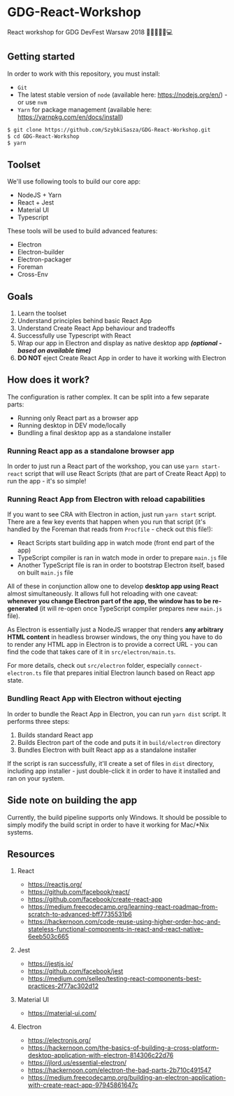 # GDG-React-Workshop

React workshop for GDG DevFest Warsaw 2018 👩‍💻👨‍💻🤖💻

## Getting started

In order to work with this repository, you must install:
 - `Git `
 - The latest stable version of `node` (available here: https://nodejs.org/en/) - or use `nvm`
 - `Yarn` for package management (available here: https://yarnpkg.com/en/docs/install)

```sh
$ git clone https://github.com/SzybkiSasza/GDG-React-Workshop.git
$ cd GDG-React-Workshop
$ yarn
```

## Toolset

We'll use following tools to build our core app:

- NodeJS + Yarn
- React + Jest
- Material UI
- Typescript

These tools will be used to build advanced features:
- Electron
- Electron-builder
- Electron-packager
- Foreman
- Cross-Env

## Goals

1. Learn the toolset
2. Understand principles behind basic React App
3. Understand Create React App behaviour and tradeoffs
4. Successfully use Typescript with React
5. Wrap our app in Electron and display as native desktop app ***(optional - based on available time)***
6. **DO NOT** eject Create React App in order to have it working with Electron

## How does it work?

The configuration is rather complex. It can be split into a few separate parts:

- Running only React part as a browser app
- Running desktop in DEV mode/locally
- Bundling a final desktop app as a standalone installer

### Running React app as a standalone browser app

In order to just run a React part of the workshop, you can use `yarn start-react` script that will use
React Scripts (that are part of Create React App) to run the app - it's so simple!

### Running React App from Electron with reload capabilities

If you want to see CRA with Electron in action, just run `yarn start` script. There are a few key
events that happen when you run that script (it's handled by the Foreman that reads from `Procfile` - check
out this file!):

- React Scripts start building app in watch mode (front end part of the app)
- TypeScript compiler is ran in watch mode in order to prepare `main.js` file
- Another TypeScript file is ran in order to bootstrap Electron itself, based on built `main.js` file

All of these in conjunction allow one to develop **desktop app using React** almost simultaneously.
It allows full hot reloading with one caveat: **whenever you change Electron part of the app, the window
has to be re-generated** (it will re-open once TypeScript compiler prepares new `main.js` file).

As Electron is essentially just a NodeJS wrapper that renders **any arbitrary HTML content** in headless
browser windows, the ony thing you have to do to render any HTML app in Electron is to provide a correct
URL - you can find the code that takes care of it in `src/electron/main.ts`.

For more details, check out `src/electron` folder, especially `connect-electron.ts` file that prepares
initial Electron launch based on React app state.

### Bundling React App with Electron without ejecting

In order to bundle the React App in Electron, you can run `yarn dist` script. It performs three steps:

1. Builds standard React app
2. Builds Electron part of the code and puts it in `build/electron` directory
3. Bundles Electron with built React app as a standalone installer

If the script is ran successfully, it'll create a set of files in `dist` directory, including app
installer - just double-click it in order to have it installed and ran on your system. 

## Side note on building the app

Currently, the build pipeline supports only Windows. It should be possible to simply modify 
the build script in order to have it working for Mac/*Nix systems.

## Resources

1. React
    - https://reactjs.org/
    - https://github.com/facebook/react/
    - https://github.com/facebook/create-react-app
    - https://medium.freecodecamp.org/learning-react-roadmap-from-scratch-to-advanced-bff7735531b6
    - https://hackernoon.com/code-reuse-using-higher-order-hoc-and-stateless-functional-components-in-react-and-react-native-6eeb503c665
2. Jest
    - https://jestjs.io/
    - https://github.com/facebook/jest
    - https://medium.com/selleo/testing-react-components-best-practices-2f77ac302d12

3. Material UI
    - https://material-ui.com/
4. Electron
    - https://electronjs.org/
    - https://hackernoon.com/the-basics-of-building-a-cross-platform-desktop-application-with-electron-814306c22d76
    - https://jlord.us/essential-electron/
    - https://hackernoon.com/electron-the-bad-parts-2b710c491547
    - https://medium.freecodecamp.org/building-an-electron-application-with-create-react-app-97945861647c

